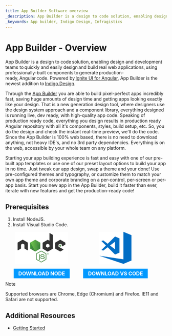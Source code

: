 ```yaml
---
title: App Builder Software overview
_description: App Builder is a design to code solution, enabling design and development teams to quickly and easily design and build real web applications.
_keywords: App builder, Indigo Design, Infragistics
---
```


# App Builder - Overview 

App Builder is a design to code solution, enabling design and development teams to quickly and easily design and build real web applications, using professionally-built components to generate production-ready, Angular code. Powered by [Ignite UI for Angular]({environment:infragisticsBaseUrl}/products/ignite-ui-angular), App Builder is the newest addition to [Indigo.Design]({environment:infragisticsBaseUrl}/products/indigo-design). 

Through the [App Builder]({environment:infragisticsBaseUrl}/products/indigo-design/app-builder) you are able to build pixel-perfect apps incredibly fast, saving huge amounts of design time and getting apps looking exactly like your design. That is a new generation design tool, where designers use the design system approach and a component library, everything designed is running live, dev ready, with high-quality app code. Speaking of production ready code, everything you design results in production ready Angular repository with all it's components, styles, build setup, etc. So, you do the design and check the instant real-time preview, we'll do the code. Since the App Builder is 100% web based, there is no need to download anything, not heavy IDE's, and no 3rd party dependencies. Everything is on the web, accessible by your whole team on any platform.  

Starting your app building experience is fast and easy with one of our pre-built app templates or use one of our preset layout options to build your app in no time. Just tweak our app design, swap a theme and your done! Use pre-configured themes and typography, or customize them to match your own app theme and corporate branding on a per-control, per-screen or per-app basis. Start you new app in the App Builder, build it faster than ever, iterate with new features and get the production-ready code! 

## Prerequisites

1. Install NodeJS.
2. Install Visual Studio Code.

<div>
    <div style="display:inline-block;width:45%;text-align:center;">
      <img src="./images/general/nodejs.svg"
           style="display:flex;max-height:100px;margin:auto auto 20px auto;" />
      <a target="_blank" href="https://nodejs.org/en/download/" class="no-external-icon"
         style="color:white;background-color:#09f;text-decoration:none;font-weight:700;font-size:16px;padding: 5px 15px 5px 15px;">
        DOWNLOAD NODE
      </a>
    </div>
    <div style="display:inline-block;width:45%;text-align:center;">
      <img src="./images/general/vs-code.svg"
           style="display:flex;max-height:100px;margin:auto auto 20px auto;" />
      <a target="_blank" href="https://code.visualstudio.com/download" class="no-external-icon"
         style="color:white;background-color:#09f;text-decoration:none;font-weight:700;font-size:16px;padding: 5px 15px 5px 15px;">
        DOWNLOAD VS CODE
      </a>
    </div>
</div>
<div class="divider--half"></div>

> [!NOTE]
> Supported browsers are Chrome, Edge (Chromium) and Firefox. IE11 and Safari are not supported.

## Additional Resources
<div class="divider--half"></div>

* [Getting Started](getting-started.md)
